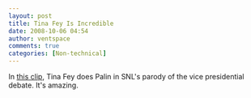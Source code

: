 ```yaml
---
layout: post
title: Tina Fey Is Incredible
date: 2008-10-06 04:54
author: ventspace
comments: true
categories: [Non-technical]
---
```

In <a href="http://www.nbc.com/Saturday_Night_Live/video/clips/vp-debate-open-palin-biden/727421/">this clip</a>, Tina Fey does Palin in SNL's parody of the vice presidential debate. It's amazing.
